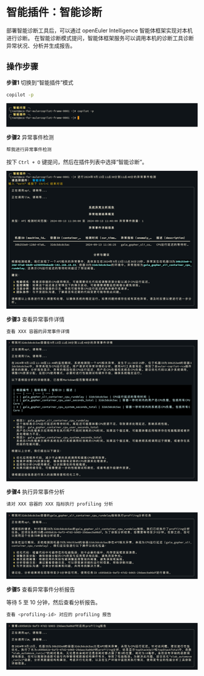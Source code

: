 # 智能插件：智能诊断

部署智能诊断工具后，可以通过 openEuler Intelligence 智能体框架实现对本机进行诊断。
在智能诊断模式提问，智能体框架服务可以调用本机的诊断工具诊断异常状况、分析并生成报告。

## 操作步骤

**步骤1** 切换到“智能插件”模式

```bash
copilot -p
```

![切换到智能插件模式](./pictures/shell-plugin-diagnose-switch-mode.png)

**步骤2** 异常事件检测

```bash
帮我进行异常事件检测
```

按下 `Ctrl + O` 键提问，然后在插件列表中选择“智能诊断”。

![异常事件检测](./pictures/shell-plugin-diagnose-detect.png)

**步骤3** 查看异常事件详情

```bash
查看 XXX 容器的异常事件详情
```

![查看异常事件详情](./pictures/shell-plugin-diagnose-detail.png)

**步骤4** 执行异常事件分析

```bash
请对 XXX 容器的 XXX 指标执行 profiling 分析
```

![异常事件分析](./pictures/shell-plugin-diagnose-profiling.png)

**步骤5** 查看异常事件分析报告

等待 5 至 10 分钟，然后查看分析报告。

```bash
查看 <profiling-id> 对应的 profiling 报告
```

![执行优化脚本](./pictures/shell-plugin-diagnose-report.png)
